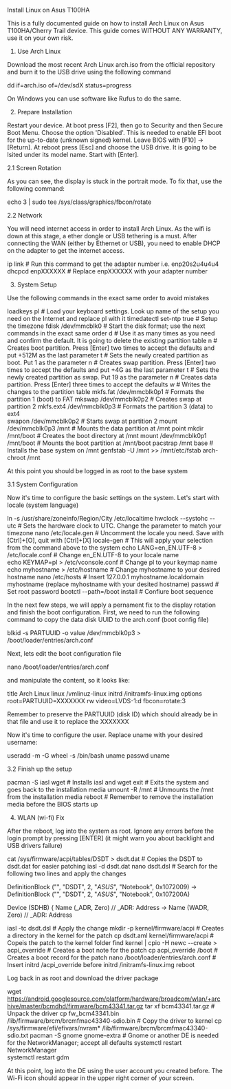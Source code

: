 Install Linux on Asus T100HA

This is a fully documented guide on how to install Arch Linux on Asus T100HA/Cherry Trail device. This guide comes WITHOUT ANY WARRANTY, use it on your own risk.


1. Use Arch Linux

Download the most recent Arch Linux arch.iso from the official repository and burn it to the USB drive using the following command

dd if=arch.iso of=/dev/sdX status=progress

On Windows you can use software like Rufus to do the same.


2. Prepare Installation

Restart your device. At boot press [F2], then go to Security and then Secure Boot Menu. Choose the option 'Disabled'. This is needed to enable EFI boot for the up-to-date (unknown signed) kernel. Leave BIOS with [F10] -> [Return]. 
At reboot press [Esc] and choose the USB drive. It is going to be lsited under its model name. Start with [Enter].


2.1 Screen Rotation

As you can see, the display is stuck in the portrait mode. To fix that, use the following command:

echo 3 | sudo tee /sys/class/graphics/fbcon/rotate


2.2 Network

You will need internet access in order to install Arch Linux. As the wifi is down at this stage, a ether dongle or USB tethering is a must.
After connecting the WAN (either by Ethernet or USB), you need to enable DHCP on the adapter to get the internet access. 

ip link				# Run this command to get the adapter number i.e. enp20s2u4u4u4
dhcpcd enpXXXXXX		# Replace enpXXXXXX with your adapter number


3. System Setup

Use the following commands in the exact same order to avoid mistakes

loadkeys pl			# Load your keyboard settings. Look up name of the setup you need on the Internet and replace pl with it
timedatectl set-ntp true	# Setup the timezone
fdisk /dev/mmcblk0		# Start the disk format; use the next commands in the exact same order
	d			# Use it as many times as you need and confirm the default. It is going to delete the existing partition table
	n			# Creates boot partition. Press [Enter] two times to accept the defaults and put +512M as the last parameter
	t			# Sets the newly created partition as boot. Put 1 as the parameter
	n			# Creates swap partition. Press [Enter] two times to accept the defaults and put +4G as the last parameter
	t			# Sets the newly created partition as swap. Put 19 as the parameter
	n			# Creates data partition. Press [Enter] three times to accept the defaults
	w 			# Writes the changes to the partition table
mkfs.fat /dev/mmcblk0p1		# Formats the partition 1 (boot) to FAT
mkswap /dev/mmcblk0p2		# Creates swap at partition 2
mkfs.ext4 /dev/mmcblk0p3	# Formats the partition 3 (data) to ext4	
swapon /dev/mmcblk0p2		# Starts swap at partition 2
mount /dev/mmcblk0p3 /mnt	# Mounts the data partition at /mnt point
mkdir /mnt/boot			# Creates the boot directory at /mnt
mount /dev/mmcblk0p1 /mnt/boot	# Mounts the boot partition at /mnt/boot
pacstrap /mnt base		# Installs the base system on /mnt
genfstab -U /mnt >> /mnt/etc/fstab
arch-chroot /mnt	

At this point you should be logged in as root to the base system


3.1 System Configuration

Now it's time to configure the basic settings on the system. Let's start with locale (system language)

ln -s /usr/share/zoneinfo/Region/City /etc/localtime
hwclock --systohc --utc				# Sets the hardware clock to UTC. Change the parameter to match your timezone
nano /etc/locale.gen				# Uncomment the locale you need. Save with [Ctrl]+[O], quit with [Ctrl]+[X]
locale-gen					# This will apply your selection from the command above to the system
echo LANG=en_EN.UTF-8 > /etc/locale.conf	# Change en_EN.UTF-8 to your locale name	
echo KEYMAP=pl > /etc/vconsole.conf		# Change pl to your keymap name
echo myhostname > /etc/hostname			# Change myhostname to your desired hostname
nano /etc/hosts					# Insert 127.0.0.1 myhostname.localdomain myhostname (replace myhostname with your desited hostname)
passwd						# Set root password
bootctl --path=/boot install			# Confiure boot sequence

In the next few steps, we will apply a pernament fix to the display rotation and finish the boot configuration. First, we need to run the following command to copy the data disk UUID to the arch.conf (boot config file)

blkid -s PARTUUID -o value /dev/mmcblk0p3 > /boot/loader/entries/arch.conf

Next, lets edit the boot configuration file

nano /boot/loader/entries/arch.conf

and manipulate the content, so it looks like:

title Arch Linux
linux /vmlinuz-linux
initrd /initramfs-linux.img
options root=PARTUUID=XXXXXXX rw video=LVDS-1:d fbcon=rotate:3

Remember to preserve the PARTUUID (disk ID) which should already be in that file and use it to replace the XXXXXXX

Now it's time to configure the user. Replace uname with your desired username:

useradd -m -G wheel -s /bin/bash uname
passwd uname


3.2 Finish up the setup 

pacman -S iasl wget		# Installs iasl and wget
exit				# Exits the system and goes back to the installation media
umount -R /mnt			# Unmounts the /mnt from the installation media
reboot				# Remember to remove the installation media before the BIOS starts up


4. WLAN (wi-fi) Fix

After the reboot, log into the system as root. Ignore any errors before the login prompt by pressing [ENTER] (it might warn you about backlight and USB drivers failure)

cat /sys/firmware/acpi/tables/DSDT > dsdt.dat		# Copies the DSDT to dsdt.dat for easier patching
iasl -d dsdt.dat
nano dsdt.dsl						# Search for the following two lines and apply the changes

DefinitionBlock ("", "DSDT", 2, "_ASUS_", "Notebook", 0x1072009) -> DefinitionBlock ("", "DSDT", 2, "_ASUS_", "Notebook", 0x107200A)

Device (SDHB)
{
Name (_ADR, Zero) // _ADR: Address -> Name (WADR, Zero) // _ADR: Address

iasl -tc dsdt.dsl					# Apply the change
mkdir -p kernel/firmware/acpi				# Creates a directory in the kernel for the patch
cp dsdt.aml kernel/firmware/acpi			# Copeis the patch to the kernel folder
find kernel | cpio -H newc --create > acpi_override	# Creates a boot note for the patch
cp acpi_override /boot					# Creates a boot record for the patch
nano /boot/loader/entries/arch.conf			# Insert initrd /acpi_override before initrd /initramfs-linux.img
reboot

Log back in as root and download the driver package

wget https://android.googlesource.com/platform/hardware/broadcom/wlan/+archive/master/bcmdhd/firmware/bcm43341.tar.gz
tar xf bcm43341.tar.gz						# Unpack the driver
cp fw_bcm43341.bin /lib/firmware/brcm/brcmfmac43340-sdio.bin	# Copy the driver to kernel
cp /sys/firmware/efi/efivars/nvram* /lib/firmware/brcm/brcmfmac43340-sdio.txt
pacman -S gnome gnome-extra					# Gnome or another DE is needed for the NetworkManager; accept all defaults
systemctl restart NetworkManager				
systemctl restart gdm						

At this point, log into the DE using the user account you created before. The Wi-Fi icon should appear in the upper right corner of your screen.
